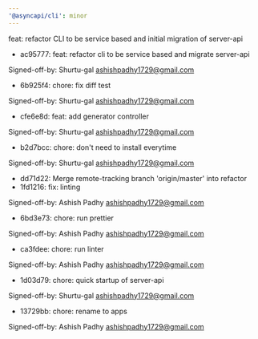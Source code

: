 ```yaml
---
'@asyncapi/cli': minor
---
```


feat: refactor CLI to be service based and initial migration of server-api

- ac95777: feat: refactor cli to be service based and migrate server-api

Signed-off-by: Shurtu-gal <ashishpadhy1729@gmail.com>
- 6b925f4: chore: fix diff test

Signed-off-by: Shurtu-gal <ashishpadhy1729@gmail.com>
- cfe6e8d: feat: add generator controller

Signed-off-by: Shurtu-gal <ashishpadhy1729@gmail.com>
- b2d7bcc: chore: don't need to install everytime

Signed-off-by: Shurtu-gal <ashishpadhy1729@gmail.com>
- dd71d22: Merge remote-tracking branch 'origin/master' into refactor
- 1fd1216: fix: linting

Signed-off-by: Ashish Padhy <ashishpadhy1729@gmail.com>
- 6bd3e73: chore: run prettier

Signed-off-by: Ashish Padhy <ashishpadhy1729@gmail.com>
- ca3fdee: chore: run linter

Signed-off-by: Ashish Padhy <ashishpadhy1729@gmail.com>
- 1d03d79: chore: quick startup of server-api

Signed-off-by: Shurtu-gal <ashishpadhy1729@gmail.com>
- 13729bb: chore: rename to apps

Signed-off-by: Ashish Padhy <ashishpadhy1729@gmail.com>



